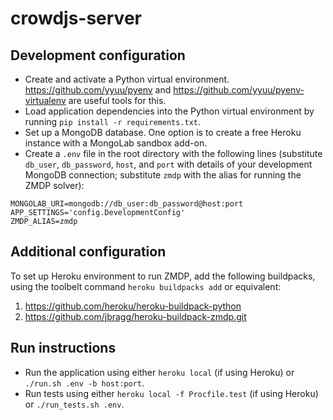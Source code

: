 crowdjs-server
==============

## Development configuration
- Create and activate a Python virtual environment. https://github.com/yyuu/pyenv and https://github.com/yyuu/pyenv-virtualenv are useful tools for this.
- Load application dependencies into the Python virtual environment by running `pip install -r requirements.txt`.
- Set up a MongoDB database. One option is to create a free Heroku instance with a MongoLab sandbox add-on.
- Create a `.env` file in the root directory with the following lines (substitute `db_user`, `db_password`, `host`, and `port` with details of your development MongoDB connection; substitute `zmdp` with the alias for running the ZMDP solver):
```
MONGOLAB_URI=mongodb://db_user:db_password@host:port
APP_SETTINGS='config.DevelopmentConfig'
ZMDP_ALIAS=zmdp
```

## Additional configuration
To set up Heroku environment to run ZMDP, add the following buildpacks, using the toolbelt command `heroku buildpacks add` or equivalent:

1. https://github.com/heroku/heroku-buildpack-python
2. https://github.com/jbragg/heroku-buildpack-zmdp.git

## Run instructions
- Run the application using either `heroku local` (if using Heroku) or `./run.sh .env -b host:port`.
- Run tests using either `heroku local -f Procfile.test` (if using Heroku) or `./run_tests.sh .env`.
